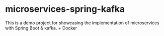 # microservices-spring-kafka
This is a demo project for showcasing the implementation of microservices with Spring Boot &amp; kafka. + Docker
